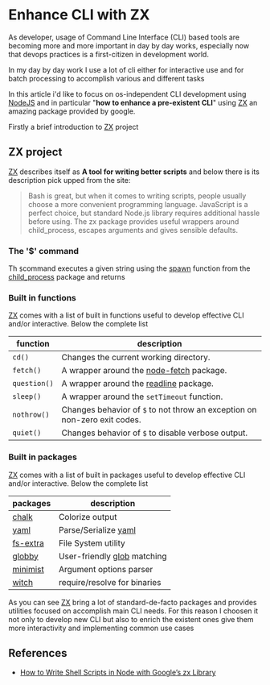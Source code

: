 # Enhance CLI with ZX

As developer, usage of Command Line Interface (CLI) based tools are becoming more and more important in day by day works, especially now that devops practices is a first-citizen in development world.

In my day by day work I use a lot of cli either for interactive use and for batch processing to accomplish various and different tasks

In this article i'd like to focus on os-independent CLI development using [NodeJS] and in particular "**how to enhance a pre-existent CLI**" using [ZX] an amazing package provided by google.

Firstly a brief introduction to [ZX] project

## ZX project

[ZX] describes itself as **A tool for writing better scripts** and below there is its description pick upped from the site:

>Bash is great, but when it comes to writing scripts, people usually choose a more convenient programming language. JavaScript is a perfect choice, but standard Node.js library requires additional hassle before using. The zx package provides useful wrappers around child_process, escapes arguments and gives sensible defaults.

### The '$' command

Th `$`command executes a given string using the [spawn] function from the [child_process] package and returns

### Built in functions

[ZX] comes with a list of built in functions useful to develop effective CLI and/or interactive. Below the complete list

function | description
--- | ---
`cd()` | Changes the current working directory.
`fetch()` | A wrapper around the [node-fetch] package.
`question()` | A wrapper around the [readline] package.
`sleep()`| A wrapper around the `setTimeout` function.
`nothrow()`| Changes behavior of `$` to not throw an exception on non-zero exit codes.
`quiet()` | Changes behavior of `$` to disable verbose output.

### Built in packages

[ZX] comes with a list of built in packages useful to develop effective CLI and/or interactive. Below the complete list

  packages | description
 --- | ---
[chalk](https://www.npmjs.com/package/chalk) | Colorize output
[yaml](https://www.npmjs.com/package/yaml) | Parse/Serialize [yaml]
[fs-extra](https://www.npmjs.com/package/fs-extra) | File System utility
[globby](https://www.npmjs.com/package/globby) | User-friendly [glob] matching
[minimist](https://www.npmjs.com/package/minimist) | Argument options parser
[witch](https://www.npmjs.com/package/witch) | require/resolve for binaries

As you can see [ZX] bring a lot of standard-de-facto packages and provides utilities focused on accomplish main CLI needs.
For this reason I choosen it not only to develop new CLI but also to enrich the existent ones give them more interactivity and implementing common use cases

## References

* [How to Write Shell Scripts in Node with Google’s zx Library](https://www.sitepoint.com/google-zx-write-node-shell-scripts/)

[NodeJS]: https://nodejs.org/en/
[ZX]:  https://www.npmjs.com/package/zx
[yaml]: https://yaml.org/spec/history/2001-12-10.html
[glob]: https://en.wikipedia.org/wiki/Glob_(programming)
[node-fetch]: https://www.npmjs.com/package/node-fetch
[readline]: https://nodejs.org/api/readline.html
[child_process]: https://nodejs.org/api/child_process.html
[spawn]: https://nodejs.org/api/child_process.html#child_processspawncommand-args-options
